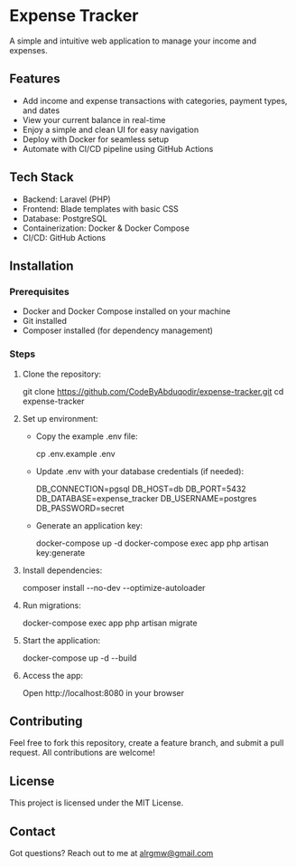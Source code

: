 # Expense Tracker

A simple and intuitive web application to manage your income and expenses.

## Features

* Add income and expense transactions with categories, payment types, and dates
* View your current balance in real-time
* Enjoy a simple and clean UI for easy navigation
* Deploy with Docker for seamless setup
* Automate with CI/CD pipeline using GitHub Actions

## Tech Stack

* Backend: Laravel (PHP)
* Frontend: Blade templates with basic CSS
* Database: PostgreSQL
* Containerization: Docker & Docker Compose
* CI/CD: GitHub Actions

## Installation

### Prerequisites

* Docker and Docker Compose installed on your machine
* Git installed
* Composer installed (for dependency management)

### Steps

1. Clone the repository:

    git clone https://github.com/CodeByAbduqodir/expense-tracker.git
    cd expense-tracker

2. Set up environment:

    * Copy the example .env file:

        cp .env.example .env

    * Update .env with your database credentials (if needed):

        DB_CONNECTION=pgsql
        DB_HOST=db
        DB_PORT=5432
        DB_DATABASE=expense_tracker
        DB_USERNAME=postgres
        DB_PASSWORD=secret

    * Generate an application key:

        docker-compose up -d
        docker-compose exec app php artisan key:generate

3. Install dependencies:

    composer install --no-dev --optimize-autoloader

4. Run migrations:

    docker-compose exec app php artisan migrate

5. Start the application:

    docker-compose up -d --build

6. Access the app:

    Open http://localhost:8080 in your browser


## Contributing

Feel free to fork this repository, create a feature branch, and submit a pull request. All contributions are welcome!

## License

This project is licensed under the MIT License.

## Contact

Got questions? Reach out to me at alrgmw@gmail.com